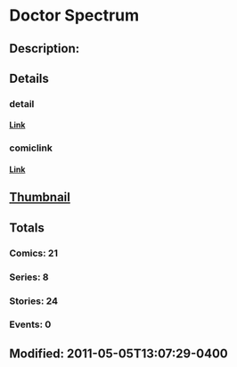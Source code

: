 # Doctor Spectrum
## Description: 
## Details
### detail
#### [Link](http://marvel.com/characters/566/doctor_spectrum?utm_campaign=apiRef&utm_source=225578a89fc76f3d20fbffda5d17a88d)
### comiclink
#### [Link](http://marvel.com/comics/characters/1010689/doctor_spectrum?utm_campaign=apiRef&utm_source=225578a89fc76f3d20fbffda5d17a88d)
## [Thumbnail](http://i.annihil.us/u/prod/marvel/i/mg/4/90/4dc2d94978576.jpg)
## Totals
### Comics: 21
### Series: 8
### Stories: 24
### Events: 0
## Modified: 2011-05-05T13:07:29-0400